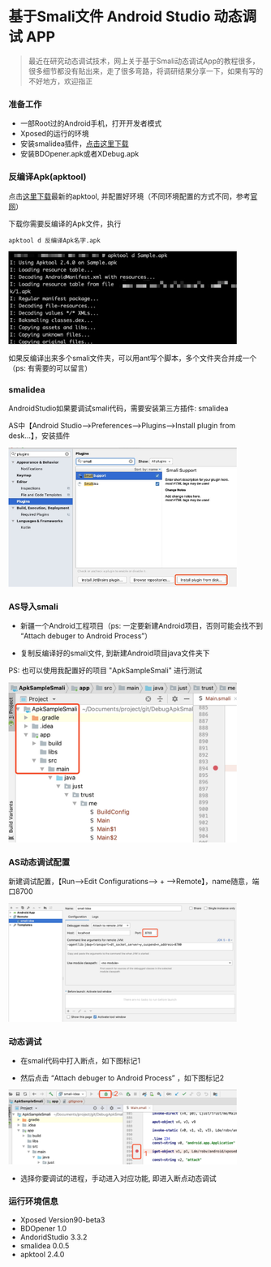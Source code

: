 # 基于Smali文件 Android Studio 动态调试 APP

> 最近在研究动态调试技术，网上关于基于Smali动态调试App的教程很多，很多细节都没有贴出来，走了很多弯路，将调研结果分享一下，如果有写的不好地方，欢迎指正

### 准备工作

* 一部Root过的Android手机，打开开发者模式
* Xposed的运行的环境
* 安装smalidea插件，[点击这里下载](https://bitbucket.org/JesusFreke/smali/downloads/) 
* 安装BDOpener.apk或者XDebug.apk

### 反编译Apk(apktool)

点击[这里下载](https://bitbucket.org/iBotPeaches/apktool/downloads/)最新的apktool, 并配置好环境（不同环境配置的方式不同，参考[官网](https://ibotpeaches.github.io/Apktool/install/)）

下载你需要反编译的Apk文件，执行

```
apktool d 反编译Apk名字.apk
```

<img src="screenshot/15527404836669.jpg" width = "450"/>

如果反编译出来多个smali文件夹，可以用ant写个脚本，多个文件夹合并成一个（ps: 有需要的可以留言）

### smalidea

AndroidStudio如果要调试smali代码，需要安装第三方插件: smalidea

AS中【Android Studio-->Preferences-->Plugins-->Install plugin from desk...】，安装插件

<img src="screenshot/15527361943963.jpg" width = "450"/>

### AS导入smali

* 新疆一个Android工程项目（ps: 一定要新建Android项目，否则可能会找不到 “Attach debuger to Android Process”）

* 复制反编译好的smali文件, 到新建Android项目java文件夹下

PS: 也可以使用我配置好的项目 "ApkSampleSmali" 进行测试

<img src="screenshot/15527408989097.jpg" width = "450"/>

### AS动态调试配置

新建调试配置，【Run-->Edit Configurations--> + -->Remote】，name随意，端口8700

<img src="screenshot/15527376885535.jpg" width = "450"/>

### 动态调试

* 在smali代码中打入断点，如下图标记1

* 然后点击 “Attach debuger to Android Process” ，如下图标记2

<img src="screenshot/15527409895149.jpg" width = "450"/>

* 选择你要调试的进程，手动进入对应功能, 即进入断点动态调试

### 运行环境信息

* Xposed Version90-beta3
* BDOpener 1.0
* AndoridStudio 3.3.2
* smalidea 0.0.5
* apktool 2.4.0

 

